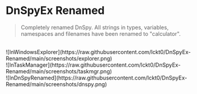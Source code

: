 # DnSpyEx Renamed
> Completely renamed DnSpy. All strings in types, variables, namespaces and filenames have been renamed to "calculator".

</br>
![InWindowsExplorer](https://raw.githubusercontent.com/lckt0/DnSpyEx-Renamed/main/screenshots/explorer.png)
</br>
![InTaskManager](https://raw.githubusercontent.com/lckt0/DnSpyEx-Renamed/main/screenshots/taskmgr.png)
</br>
![InDnSpyRenamed](https://raw.githubusercontent.com/lckt0/DnSpyEx-Renamed/main/screenshots/dnspy.png)

